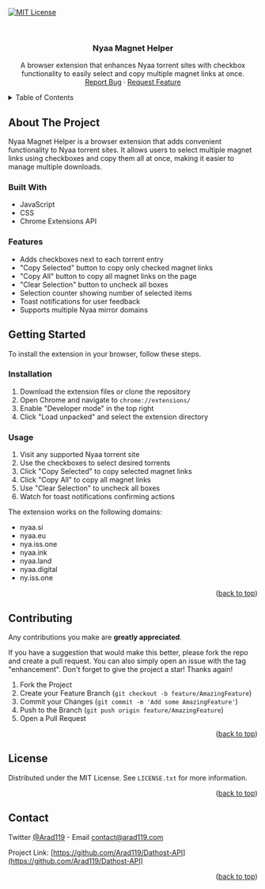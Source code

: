 <div id="top"></div>

<!-- PROJECT SHIELDS -->

[![MIT License][license-shield]][license-url]

<!-- PROJECT LOGO -->
<br />
<div align="center">
<h3 align="center">Nyaa Magnet Helper</h3>

  <p align="center">
    A browser extension that enhances Nyaa torrent sites with checkbox functionality to easily select and copy multiple magnet links at once.
    <br />
    <a href="https://github.com/Arad119/Nyaa-Magnet-Helper/issues">Report Bug</a>
    ·
    <a href="https://github.com/Arad119/Nyaa-Magnet-Helper/issues">Request Feature</a>
  </p>
</div>

<!-- TABLE OF CONTENTS -->
<details>
  <summary>Table of Contents</summary>
  <ol>
    <li>
      <a href="#about-the-project">About The Project</a>
      <ul>
        <li><a href="#built-with">Built With</a></li>
        <li><a href="#features">Features</a></li>
      </ul>
    </li>
    <li>
      <a href="#getting-started">Getting Started</a>
      <ul>
        <li><a href="#installation">Installation</a></li>
      </ul>
    </li>
    <li><a href="#usage">Usage</a></li>
    <li><a href="#license">License</a></li>
  </ol>
</details>

<!-- ABOUT THE PROJECT -->

## About The Project

Nyaa Magnet Helper is a browser extension that adds convenient functionality to Nyaa torrent sites. It allows users to select multiple magnet links using checkboxes and copy them all at once, making it easier to manage multiple downloads.

### Built With

- JavaScript
- CSS
- Chrome Extensions API

### Features

- Adds checkboxes next to each torrent entry
- "Copy Selected" button to copy only checked magnet links
- "Copy All" button to copy all magnet links on the page
- "Clear Selection" button to uncheck all boxes
- Selection counter showing number of selected items
- Toast notifications for user feedback
- Supports multiple Nyaa mirror domains

<!-- GETTING STARTED -->

## Getting Started

To install the extension in your browser, follow these steps.

### Installation

1. Download the extension files or clone the repository
2. Open Chrome and navigate to `chrome://extensions/`
3. Enable "Developer mode" in the top right
4. Click "Load unpacked" and select the extension directory

<!-- USAGE -->

### Usage

1. Visit any supported Nyaa torrent site
2. Use the checkboxes to select desired torrents
3. Click "Copy Selected" to copy selected magnet links
4. Click "Copy All" to copy all magnet links
5. Use "Clear Selection" to uncheck all boxes
6. Watch for toast notifications confirming actions

The extension works on the following domains:

- nyaa.si
- nyaa.eu
- nya.iss.one
- nyaa.ink
- nyaa.land
- nyaa.digital
- ny.iss.one

<p align="right">(<a href="#top">back to top</a>)</p>

<!-- CONTRIBUTING -->

## Contributing

Any contributions you make are **greatly appreciated**.

If you have a suggestion that would make this better, please fork the repo and create a pull request. You can also simply open an issue with the tag "enhancement".
Don't forget to give the project a star! Thanks again!

1. Fork the Project
2. Create your Feature Branch (`git checkout -b feature/AmazingFeature`)
3. Commit your Changes (`git commit -m 'Add some AmazingFeature'`)
4. Push to the Branch (`git push origin feature/AmazingFeature`)
5. Open a Pull Request

<p align="right">(<a href="#top">back to top</a>)</p>

<!-- LICENSE -->

## License

Distributed under the MIT License. See `LICENSE.txt` for more information.

<p align="right">(<a href="#top">back to top</a>)</p>

<!-- CONTACT -->

## Contact

Twitter [@Arad119](https://twitter.com/Arad119) - Email contact@arad119.com

Project Link: [https://github.com/Arad119/Dathost-API](https://github.com/Arad119/Dathost-API)

<p align="right">(<a href="#top">back to top</a>)</p>

<!-- MARKDOWN LINKS & IMAGES -->
<!-- https://www.markdownguide.org/basic-syntax/#reference-style-links -->

[contributors-shield]: https://img.shields.io/github/contributors/Arad119/Dathost-API.svg?style=for-the-badge
[contributors-url]: https://github.com/Arad119/Dathost-API/graphs/contributors
[forks-shield]: https://img.shields.io/github/forks/Arad119/Dathost-API.svg?style=for-the-badge
[forks-url]: https://github.com/Arad119/Dathost-API/network/members
[stars-shield]: https://img.shields.io/github/stars/Arad119/Dathost-API.svg?style=for-the-badge
[stars-url]: https://github.com/Arad119/Dathost-API/stargazers
[issues-shield]: https://img.shields.io/github/issues/Arad119/Dathost-API.svg?style=for-the-badge
[issues-url]: https://github.com/Arad119/Dathost-API/issues
[license-shield]: https://img.shields.io/github/license/Arad119/Dathost-API.svg?style=for-the-badge
[license-url]: https://github.com/Arad119/Dathost-API/blob/master/LICENSE.txt
[product-screenshot]: images/Program.png
[product-preview]: images/Output.png
